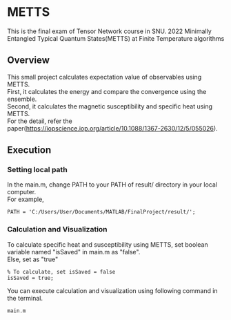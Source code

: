 # METTS
This is the final exam of Tensor Network course in SNU. 2022 
Minimally Entangled Typical Quantum States(METTS) at Finite Temperature algorithms 

## Overview 
This small project calculates expectation value of observables using METTS.    
First, it calculates the energy and compare the convergence using the ensemble.    
Second, it calculates the magnetic susceptibility and specific heat using METTS.    
For the detail, refer the paper(https://iopscience.iop.org/article/10.1088/1367-2630/12/5/055026).    



## Execution 

### Setting local path 
In the main.m, change PATH to your PATH of result/ directory in your local computer.    
For example,    
```
PATH = 'C:/Users/User/Documents/MATLAB/FinalProject/result/';
```

### Calculation and Visualization
To calculate specific heat and susceptibility using METTS, set boolean variable named "isSaved" in main.m as "false".   
Else, set as "true"    
```
% To calculate, set isSaved = false
isSaved = true; 
```
You can execute calculation and visualization using following command in the terminal.    

```
main.m 
```
